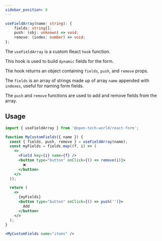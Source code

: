 ```yaml
---
sidebar_position: 8
---
```


```ts
useFieldArray(name: string): {
    fields: string[];
    push: (obj: unknown) => void;
    remove: (index: number) => void;
};
```

The `useFieldArray` is a custom React `hook` function.

This hook is used to build `dynamic` fields for the form.

The hook returns an object containing `fields`, `push`, and `remove` props.

The `fields` is an array of strings made up of array `name` appended with `indexes`, useful for naming form fields.

The `push` and `remove` functions are used to add and remove fields from the array.

## Usage

```jsx
import { useFieldArray } from '@open-tech-world/react-form';

function MyCustomFields({ name }) {
  const { fields, push, remove } = useFieldArray(name);
  const myFields = fields.map((f, i) => (
    <>
      <Field key={i} name={f} />
      <button type="button" onClick={() => remove(i)}>
        ❌
      </button>
    </>
  ));

  return (
    <>
      {myFields}
      <button type="button" onClick={() => push('')}>
        Add
      </button>
    </>
  );
}

<MyCustomFields name="items" />
```
